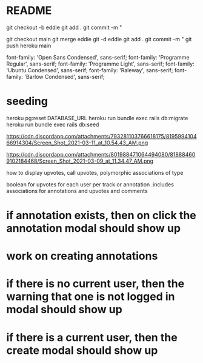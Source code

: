 # README

git checkout -b eddie
git add .
git commit -m "

git checkout main
git merge eddie
git -d eddie
git add .
git commit -m "
git push heroku main

font-family: 'Open Sans Condensed', sans-serif;
font-family: 'Programme Regular', sans-serif;
font-family: 'Programme Light', sans-serif;
font-family: 'Ubuntu Condensed', sans-serif;
font-family: 'Raleway', sans-serif;
font-family: 'Barlow Condensed', sans-serif;

# seeding
heroku pg:reset DATABASE_URL
heroku run bundle exec rails db:migrate
heroku run bundle exec rails db:seed

https://cdn.discordapp.com/attachments/793281103766618175/819599410466914304/Screen_Shot_2021-03-11_at_10.54.43_AM.png

https://cdn.discordapp.com/attachments/801988471064494080/818884609102184468/Screen_Shot_2021-03-09_at_11.34.47_AM.png


how to display upvotes, call upvotes, polymorphic associations of type

boolean for upvotes for each user per track or annotation
.includes associations for annotations and upvotes and comments


# if annotation exists, then on click the annotation modal should show up

# work on creating annotations
# if there is no current user, then the warning that one is not logged in modal should show up
# if there is a current user, then the create modal should show up

<script async src="//genius.codes"></script>

